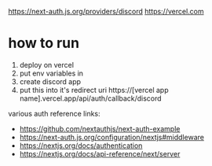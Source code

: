 https://next-auth.js.org/providers/discord
https://vercel.com

# how to run

1. deploy on vercel
2. put env variables in
3. create discord app
4. put this into it's redirect uri https://[vercel app name].vercel.app/api/auth/callback/discord

various auth reference links:
- https://github.com/nextauthjs/next-auth-example
- https://next-auth.js.org/configuration/nextjs#middleware
- https://nextjs.org/docs/authentication
- https://nextjs.org/docs/api-reference/next/server
